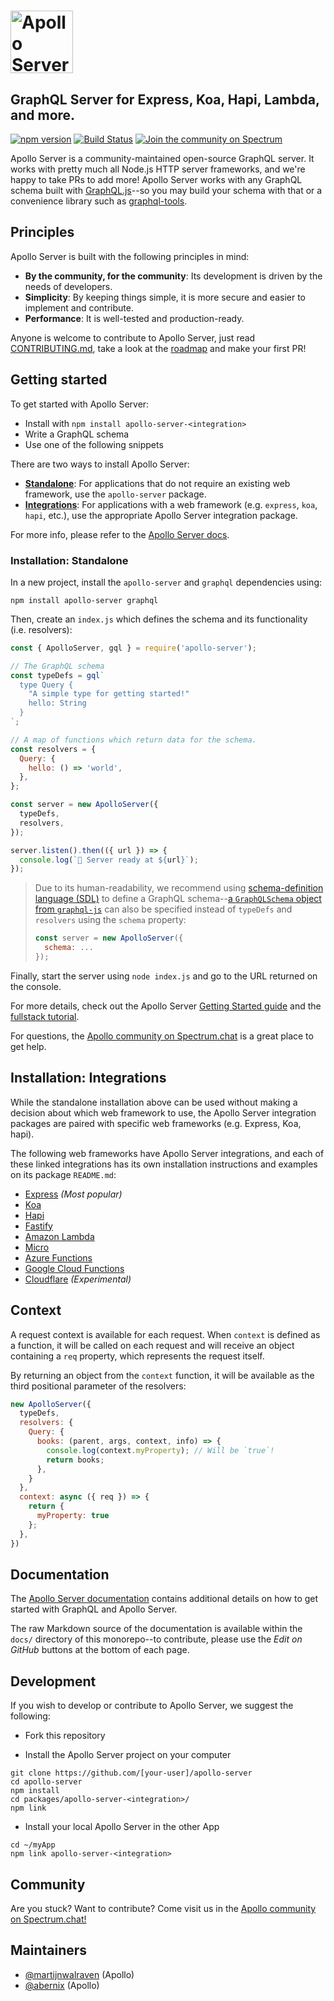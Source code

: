 # <a href='https://www.apollographql.com/'><img src='https://user-images.githubusercontent.com/841294/53402609-b97a2180-39ba-11e9-8100-812bab86357c.png' height='100' alt='Apollo Server'></a>
## GraphQL Server for Express, Koa, Hapi, Lambda, and more.

[![npm version](https://badge.fury.io/js/apollo-server-core.svg)](https://badge.fury.io/js/apollo-server-core)
[![Build Status](https://circleci.com/gh/apollographql/apollo-server.svg?style=svg)](https://circleci.com/gh/apollographql/apollo-server)
[![Join the community on Spectrum](https://withspectrum.github.io/badge/badge.svg)](https://spectrum.chat/apollo)


Apollo Server is a community-maintained open-source GraphQL server. It works with pretty much all Node.js HTTP server frameworks, and we're happy to take PRs to add more! Apollo Server works with any GraphQL schema built with [GraphQL.js](https://github.com/graphql/graphql-js)--so you may build your schema with that or a convenience library such as [graphql-tools](https://www.apollographql.com/docs/graphql-tools/).

## Principles

Apollo Server is built with the following principles in mind:

- **By the community, for the community**: Its development is driven by the needs of developers.
- **Simplicity**: By keeping things simple, it is more secure and easier to implement and contribute.
- **Performance**: It is well-tested and production-ready.

Anyone is welcome to contribute to Apollo Server, just read [CONTRIBUTING.md](./CONTRIBUTING.md), take a look at the [roadmap](./ROADMAP.md) and make your first PR!

## Getting started

To get started with Apollo Server:

* Install with `npm install apollo-server-<integration>`
* Write a GraphQL schema
* Use one of the following snippets

There are two ways to install Apollo Server:

* **[Standalone](#installation-standalone)**: For applications that do not require an existing web framework, use the `apollo-server` package.
* **[Integrations](#installation-integrations)**: For applications with a web framework (e.g. `express`, `koa`, `hapi`, etc.), use the appropriate Apollo Server integration package.

For more info, please refer to the [Apollo Server docs](https://www.apollographql.com/docs/apollo-server/v2).

### Installation: Standalone

In a new project, install the `apollo-server` and `graphql` dependencies using:

    npm install apollo-server graphql

Then, create an `index.js` which defines the schema and its functionality (i.e. resolvers):

```js
const { ApolloServer, gql } = require('apollo-server');

// The GraphQL schema
const typeDefs = gql`
  type Query {
    "A simple type for getting started!"
    hello: String
  }
`;

// A map of functions which return data for the schema.
const resolvers = {
  Query: {
    hello: () => 'world',
  },
};

const server = new ApolloServer({
  typeDefs,
  resolvers,
});

server.listen().then(({ url }) => {
  console.log(`🚀 Server ready at ${url}`);
});
```

> Due to its human-readability, we recommend using [schema-definition language (SDL)](https://www.apollographql.com/docs/apollo-server/essentials/schema/#schema-definition-language) to define a GraphQL schema--[a `GraphQLSchema` object from `graphql-js`](https://github.com/graphql/graphql-js/#using-graphqljs) can also be specified instead of `typeDefs` and `resolvers` using the `schema` property:
>
> ```js
> const server = new ApolloServer({
>   schema: ...
> });
> ```

Finally, start the server using `node index.js` and go to the URL returned on the console.

For more details, check out the Apollo Server [Getting Started guide](https://www.apollographql.com/docs/apollo-server/getting-started.html) and the [fullstack tutorial](https://www.apollographql.com/docs/tutorial/introduction.html).

For questions, the [Apollo community on Spectrum.chat](https://spectrum.chat) is a great place to get help.

## Installation: Integrations

While the standalone installation above can be used without making a decision about which web framework to use, the Apollo Server integration packages are paired with specific web frameworks (e.g. Express, Koa, hapi).

The following web frameworks have Apollo Server integrations, and each of these linked integrations has its own installation instructions and examples on its package `README.md`:

- [Express](https://github.com/apollographql/apollo-server/tree/main/packages/apollo-server-express) _(Most popular)_
- [Koa](https://github.com/apollographql/apollo-server/tree/main/packages/apollo-server-koa)
- [Hapi](https://github.com/apollographql/apollo-server/tree/main/packages/apollo-server-hapi)
- [Fastify](https://github.com/apollographql/apollo-server/tree/main/packages/apollo-server-fastify)
- [Amazon Lambda](https://github.com/apollographql/apollo-server/tree/main/packages/apollo-server-lambda)
- [Micro](https://github.com/apollographql/apollo-server/tree/main/packages/apollo-server-micro)
- [Azure Functions](https://github.com/apollographql/apollo-server/tree/main/packages/apollo-server-azure-functions)
- [Google Cloud Functions](https://github.com/apollographql/apollo-server/tree/main/packages/apollo-server-cloud-functions)
- [Cloudflare](https://github.com/apollographql/apollo-server/tree/main/packages/apollo-server-cloudflare) _(Experimental)_

## Context

A request context is available for each request.  When `context` is defined as a function, it will be called on each request and will receive an object containing a `req` property, which represents the request itself.

By returning an object from the `context` function, it will be available as the third positional parameter of the resolvers:

```js
new ApolloServer({
  typeDefs,
  resolvers: {
    Query: {
      books: (parent, args, context, info) => {
        console.log(context.myProperty); // Will be `true`!
        return books;
      },
    }
  },
  context: async ({ req }) => {
    return {
      myProperty: true
    };
  },
})
```

## Documentation

The [Apollo Server documentation](https://apollographql.com/docs/apollo-server/) contains additional details on how to get started with GraphQL and Apollo Server.

The raw Markdown source of the documentation is available within the `docs/` directory of this monorepo--to contribute, please use the _Edit on GitHub_ buttons at the bottom of each page.

## Development

If you wish to develop or contribute to Apollo Server, we suggest the following:

- Fork this repository

- Install the Apollo Server project on your computer

```
git clone https://github.com/[your-user]/apollo-server
cd apollo-server
npm install
cd packages/apollo-server-<integration>/
npm link
```

- Install your local Apollo Server in the other App

```
cd ~/myApp
npm link apollo-server-<integration>
```

## Community

Are you stuck? Want to contribute? Come visit us in the [Apollo community on Spectrum.chat!](https://spectrum.chat/apollo)


## Maintainers

- [@martijnwalraven](https://github.com/martijnwalraven) (Apollo)
- [@abernix](https://github.com/abernix) (Apollo)
